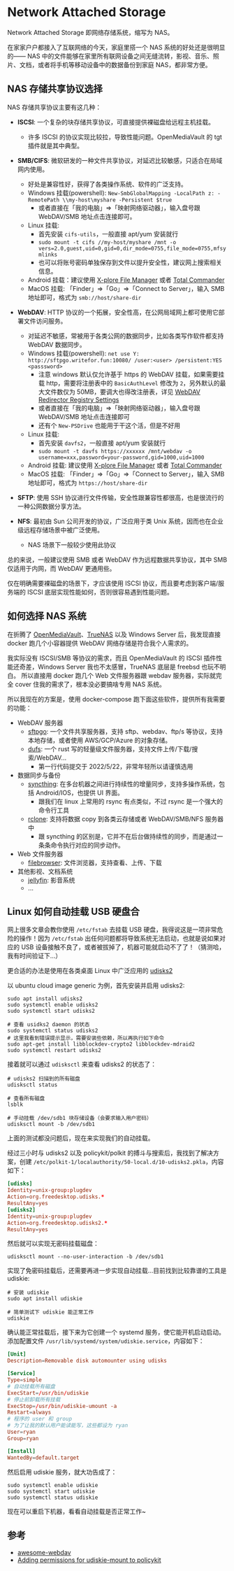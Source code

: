 # Network Attached Storage

Network Attached Storage 即网络存储系统，缩写为 NAS。

在家家户户都接入了互联网络的今天，家庭里搭一个 NAS 系统的好处还是很明显的—— NAS 中的文件能够在家里所有联网设备之间无缝流转，影视、音乐、照片、文档，或者将手机等移动设备中的数据备份到家庭 NAS，都非常方便。

## NAS 存储共享协议选择

NAS 存储共享协议主要有这几种：

- **ISCSI**: 一个复杂的块存储共享协议，可直接提供裸磁盘给远程主机挂载。
  - 许多 ISCSI 的协议实现比较拉，导致性能问题。OpenMediaVault 的 tgt 插件就是其中典型。
- **SMB/CIFS**: 微软研发的一种文件共享协议，对延迟比较敏感，只适合在局域网内使用。
  - 好处是兼容性好，获得了各类操作系统、软件的广泛支持。
  - Windows 挂载(powershell): `New-SmbGlobalMapping -LocalPath z: -RemotePath \\my-host\myshare -Persistent $true`
    - 或者直接在「我的电脑」=>「映射网络驱动器」，输入盘号跟 WebDAV/SMB 地址点击连接即可。
  - Linux 挂载:
    - 首先安装 `cifs-utils`，一般直接 apt/yum 安装就行
    - `sudo mount -t cifs //my-host/myshare /mnt -o vers=2.0,guest,uid=0,gid=0,dir_mode=0755,file_mode=0755,mfsymlinks`
    - 也可以将账号密码单独保存到文件以提升安全性，建议网上搜索相关信息。
  - Android 挂载：建议使用 [X-plore File Manager][X-plore File Manager] 或者 [Total Commander][Total Commander]
  - MacOS 挂载: 「Finder」=>「Go」=>「Connect to Server」，输入 SMB 地址即可，格式为 `smb://host/share-dir`

- **WebDAV**: HTTP 协议的一个拓展，安全性高，在公网局域网上都可使用它部署文件访问服务。
  - 对延迟不敏感，常被用于各类公网的数据同步，比如各类写作软件都支持 WebDAV 数据同步。
  - Windows 挂载(powershell): `net use Y: http://sftpgo.writefor.fun:10080/ /user:<user> /persistent:YES <passsword>`
    - 注意 windows 默认仅允许基于 https 的 WebDAV 挂载，如果需要挂载 http，需要将注册表中的 `BasicAuthLevel` 修改为 `2`，另外默认的最大文件数仅为 50MB，要调大也得改注册表，详见 [WebDAV Redirector Registry Settings](https://learn.microsoft.com/en-us/iis/publish/using-webdav/using-the-webdav-redirector#webdav-redirector-registry-settings)
    - 或者直接在「我的电脑」=>「映射网络驱动器」，输入盘号跟 WebDAV/SMB 地址点击连接即可
    - 还有个 `New-PSDrive` 也能用于干这个活，但是不好用
  - Linux 挂载:
    - 首先安装 `davfs2`，一般直接 apt/yum 安装就行
    - `sudo mount -t davfs https://xxxxxx /mnt/webdav -o username=xxx,password=your-password,gid=1000,uid=1000`
  - Android 挂载: 建议使用 [X-plore File Manager][X-plore File Manager] 或者 [Total Commander][Total Commander]
  - MacOS 挂载: 「Finder」=>「Go」=>「Connect to Server」，输入 SMB 地址即可，格式为 `https://host/share-dir`
- **SFTP**: 使用 SSH 协议进行文件传输，安全性跟兼容性都很高，也是很流行的一种公网数据分享方法。
- **NFS**: 最初由 Sun 公司开发的协议，广泛应用于类 Unix 系统，因而也在企业级远程存储场景中被广泛使用。
  - NAS 场景下一般较少使用此协议

总的来说，一般建议使用 SMB 或者 WebDAV 作为远程数据共享协议，其中 SMB 仅适用于内网，而 WebDAV 更通用些。

仅在明确需要裸磁盘的场景下，才应该使用 ISCSI 协议，而且要考虑到客户端/服务端的 ISCSI 底层实现性能如何，否则很容易遇到性能问题。


## 如何选择 NAS 系统

在折腾了 [OpenMediaVault](https://www.openmediavault.org/)、[TrueNAS](https://github.com/truenas) 以及 Windows Server 后，我发现直接 docker 跑几个小容器提供 WebDAV 网络存储是符合我个人需求的。

我实际没有 ISCSI/SMB 等协议的需求，而且 OpenMediaVault 的 ISCSI 插件性能还奇差，Windows Server 我也不太感冒，TrueNAS 底层是 freebsd 也玩不明白。
所以直接用 docker 跑几个 Web 文件服务器跟 webdav 服务器，实际就完全 cover 住我的需求了，根本没必要搞啥专用 NAS 系统。

所以我现在的方案是，使用 docker-compose 跑下面这些软件，提供所有我需要的功能：

- WebDAV 服务器
  - [sftpgo](https://github.com/drakkan/sftpgo): 一个文件共享服务器，支持 sftp、webdav、ftp/s 等协议，支持本地存储，或者使用 AWS/GCP/Azure 的对象存储。
  - [dufs](https://github.com/sigoden/dufs): 一个 rust 写的轻量级文件服务器，支持文件上传/下载/搜索/WebDAV...
    - 第一行代码提交于 2022/5/22，非常年轻所以请谨慎选用
- 数据同步与备份
  - [syncthing](https://github.com/syncthing/syncthing): 在多台机器之间进行持续性的增量同步，支持多操作系统，包括 Android/IOS，也提供 UI 界面。
    - 跟我们在 linux 上常用的 rsync 有点类似，不过 rsync 是一个强大的命令行工具
  - [rclone](https://github.com/rclone/rclone): 支持将数据 copy 到各类云存储或者 WebDAV/SMB/NFS 服务器中
    - 跟 syncthing 的区别是，它并不在后台做持续性的同步，而是通过一条条命令执行对应的同步动作。
- Web 文件服务器
  - [filebrowser](https://github.com/filebrowser/filebrowser): 文件浏览器，支持查看、上传、下载
- 其他影视、文档系统
  - [jellyfin](https://github.com/jellyfin/jellyfin): 影音系统
  - ...

## Linux 如何自动挂载 USB 硬盘合

网上很多文章会教你使用 `/etc/fstab` 去挂载 USB 硬盘，我得说这是一项非常危险的操作！因为 `/etc/fstab` 出任何问题都将导致系统无法启动，也就是说如果对应的 USB 设备接触不良了，或者被拔掉了，机器可能就启动不了了！（猜测哈，我有时间验证下...）

更合适的办法是使用在各类桌面 Linux 中广泛应用的 [udisks2](https://wiki.archlinux.org/title/Udisks)

以 ubuntu cloud image generic 为例，首先安装并启用 udisks2:

```shell
sudo apt install udisks2
sudo systemctl enable udisks2
sudo systemctl start udisks2

# 查看 usidks2 daemon 的状态
sudo systemctl status udisks2
# 这里我看到错误提示显示，需要安装些依赖，所以再执行如下命令
sudo apt-get install libblockdev-crypto2 libblockdev-mdraid2
sudo systemctl restart udisks2
```

接着就可以通过 `udisksctl` 来查看 udisks2 的状态了：

```shell
# udisks2 扫描到的所有磁盘
udisksctl status

# 查看所有磁盘
lsblk

# 手动挂载 /dev/sdb1 块存储设备（会要求输入用户密码）
udisksctl mount -b /dev/sdb1
```

上面的测试都没问题后，现在来实现我们的自动挂载。

经过三小时与 udisks2 以及 policykit/polkit 的搏斗与搜索后，我找到了解决方案，创建 `/etc/polkit-1/localauthority/50-local.d/10-udisks2.pkla`，内容如下：

```conf
[udisks]
Identity=unix-group:plugdev
Action=org.freedesktop.udisks.*
ResultAny=yes
[udisks2]
Identity=unix-group:plugdev
Action=org.freedesktop.udisks2.*
ResultAny=yes
```

然后就可以实现无密码挂载磁盘：

```shell
udisksctl mount --no-user-interaction -b /dev/sdb1
```

实现了免密码挂载后，还需要再进一步实现自动挂载...目前找到比较靠谱的工具是 udiskie:

```shell
# 安装 udiskie
sudo apt install udiskie

# 简单测试下 udiskie 能正常工作
udiskie
```

确认能正常挂载后，接下来为它创建一个 systemd 服务，使它能开机启动启动。添加配置文件 `/usr/lib/systemd/system/udiskie.service`，内容如下：

```conf
[Unit]
Description=Removable disk automounter using udisks

[Service]
Type=simple
# 自动挂载所有磁盘
ExecStart=/usr/bin/udiskie
# 停止前卸载所有挂载
ExecStop=/usr/bin/udiskie-umount -a
Restart=always
# 程序的 user 和 group
# 为了让我的默认用户能读能写，这些都设为 ryan
User=ryan
Group=ryan

[Install]
WantedBy=default.target
```

然后启用 udiskie 服务，就大功告成了：

```shell
sudo systemctl enable udiskie
sudo systemctl start udiskie
sudo systemctl status udiskie
```

现在可以重启下机器，看看自动挂载是否正常工作~

## 参考

- [awesome-webdav](https://github.com/fstanis/awesome-webdav)
- [Adding permissions for udiskie-mount to policykit](https://unix.stackexchange.com/questions/277606/adding-permissions-for-udiskie-mount-to-policykit)

[X-plore File Manager]: https://play.google.com/store/apps/details?id=com.lonelycatgames.Xplore
[Total Commander]: https://play.google.com/store/apps/details?id=com.ghisler.android.TotalCommander
